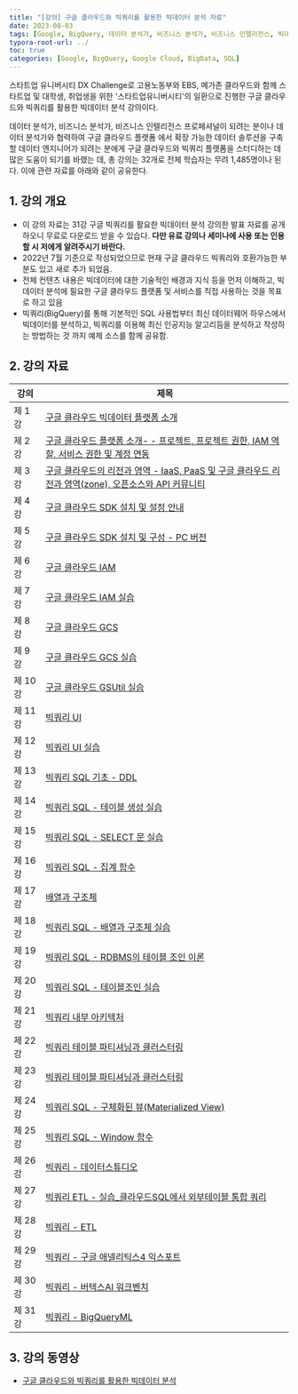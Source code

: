 ```yaml
---
title: "[강의] 구글 클라우드와 빅쿼리를 활용한 빅데이터 분석 자료"
date: 2023-08-03
tags: [Google, BigQuery, 데이터 분석가, 비즈니스 분석가, 비즈니스 인텔리전스, 빅데이터, ETL, 구글 클라우드, Google Cloud, SQL]
typora-root-url: ../
toc: true
categories: [Google, BigQuery, Google Cloud, BigData, SQL]
---
```


스타트업 유니버시티 DX Challenge로 고용노동부와 EBS, 메가존 클라우드와 함께 스타트업 및 대학생, 취업생을 위한 '스타트업유니버시티'의 일환으로 진행한 구글 클라우드와 빅쿼리를 활용한 빅데이터 분석 강의이다. 

데이터 분석가, 비즈니스 분석가, 비즈니스 인텔리전스 프로페셔널이 되려는 분이나 데이터 분석가와 협력하여 구글 클라우드 플랫폼 에서 확장 가능한 데이터 솔루션을 구축할 데이터 엔지니어가 되려는 분에게 구글 클라우드와 빅쿼리 플랫폼을 스터디하는 데 많은 도움이 되기를 바랬는 데, 총 강의는 32개로 전체 학습자는 무려 1,485명이나 된다. 이에 관련 자료를 아래와 같이 공유한다. 



## 1. 강의 개요

*  이 강의 자료는 31강 구글 빅쿼리를 활요한 빅데이터 분석 강의한 발표 자료를 공개하오니 무료로 다운로드 받을 수 있습다. **다만 유료 강의나 세미나에 사용 또는 인용할 시 저에게 알려주시기 바란다.** 
*  2022년 7월 기준으로 작성되었으므로 현재 구글 클라우드 빅쿼리와 호환가능한 부분도 있고 새로 추가 되었음. 
*  전체 컨텐츠 내용은 빅데이터에 대한 기술적인 배경과 지식 등을 먼저 이해하고, 빅데이터 분석에 필요한 구글 클라우드 플랫폼 및 서비스를 직접 사용하는 것을 목표로 하고 있음
*  빅쿼리(BigQuery)를 통해 기본적인 SQL 사용법부터 최신 데이터웨어 하우스에서 빅데이터를 분석하고, 빅쿼리를 이용해 최신 인공지능 알고리듬을 분석하고 작성하는 방법하는 것 까지 예제 소스를 함께 공유함.



## 2. 강의 자료

| 강의     | 제목                                                         |
| -------- | ------------------------------------------------------------ |
| 제 1 강  | [구글 클라우드 빅데이터 플랫폼 소개](https://github.com/synabreu/BigQuery-Study/commit/14fa222fecdfa204c66f153f31853a33e54ce71d) |
| 제 2 강  | [구글 클라우드 플랫폼 소개- - 프로젝트, 프로젝트 권한, IAM 역할, 서비스 권한 및 계정 연동](https://github.com/synabreu/BigQuery-Study/commit/05f7c033346b650cd0f21ae61d25c4b89d9560e9) |
| 제 3 강  | [구글 클라우드의 리전과 영역 - IaaS, PaaS 및 구글 클라우드 리전과 영역(zone), 오픈소스와 API 커뮤니티](https://github.com/synabreu/BigQuery-Study/commit/1774feea7881c51fe2023b07a217e16ec5aed50e) |
| 제 4 강  | [구글 클라우드 SDK 설치 및 설정 안내](https://github.com/synabreu/BigQuery-Study/commit/dea78e9c5dc0788733193eb47fa2dae76a57f0b2) |
| 제 5 강  | [구글 클라우드 SDK 설치 및 구성 - PC 버전](https://github.com/synabreu/BigQuery-Study/commit/dcbdcea75b2ce7fa8dc21ca786893e4bbafc7103) |
| 제 6 강  | [구글 클라우드 IAM](https://github.com/synabreu/BigQuery-Study/commit/ccdf43c677de722a51b1ac351f02a082b370284e) |
| 제 7 강  | [구글 클라우드 IAM 실습](https://github.com/synabreu/BigQuery-Study/commit/46b760c8adde49cf5b642322ec81e1325ca93673) |
| 제 8 강  | [구글 클라우드 GCS](https://github.com/synabreu/BigQuery-Study/commit/88029ee7b315da2a15dbf0d2339318f23d898610) |
| 제 9 강  | [구글 클라우드 GCS 실습](https://github.com/synabreu/BigQuery-Study/commit/a95492c561392220ca4a3f6702d03780291a9d98) |
| 제 10 강 | [구글 클라우드 GSUtil 실습](https://github.com/synabreu/BigQuery-Study/commit/57c379c8c08e50f477218b416eafca216b4ba173) |
| 제 11 강 | [빅쿼리 UI](https://github.com/synabreu/BigQuery-Study/commit/82ed947974eea0cf295406781acc2bf873aaf9b4) |
| 제 12 강 | [빅쿼리 UI 실습](https://github.com/synabreu/BigQuery-Study/commit/4544e2144736ec344e864e8a16617db9ef56c2b6) |
| 제 13 강 | [빅쿼리 SQL 기초 - DDL](https://github.com/synabreu/BigQuery-Study/commit/6d88fa4a933e72c3465d695958093ed8b142295c) |
| 제 14 강 | [빅쿼리 SQL - 테이블 생성 실습](https://github.com/synabreu/BigQuery-Study/commit/b0c404c5b413fed2e4bb149ca32071559df0c090) |
| 제 15 강 | [빅쿼리 SQL - SELECT 문 실습](https://github.com/synabreu/BigQuery-Study/commit/69f464d072bd105ec8350cbaff5de860a1e29779) |
| 제 16 강 | [빅쿼리 SQL - 집계 함수](https://github.com/synabreu/BigQuery-Study/commit/250e1b1c2b389eda2254e2c0df8b48a1f31c1183) |
| 제 17 강 | [배열과 구조체](https://github.com/synabreu/BigQuery-Study/commit/494eea3d7b0f76b8ca92c3a2204a686edb6db7c5) |
| 제 18 강 | [빅쿼리 SQL - 배열과 구조체 실습](https://github.com/synabreu/BigQuery-Study/commit/f5b9d8753a3b32c4082b4a58728e3a75815bd437) |
| 제 19 강 | [ 빅쿼리 SQL - RDBMS의 테이블 조인 이론](https://github.com/synabreu/BigQuery-Study/commit/7fb9539a5c7e33a3c79b5b3799242e318f997891) |
| 제 20 강 | [ 빅쿼리 SQL - 테이블조인 실습](https://github.com/synabreu/BigQuery-Study/commit/9475403fd7654b3a7cbf2bb600cb02836e35d5a9) |
| 제 21 강 | [빅쿼리 내부 아키텍처](https://github.com/synabreu/BigQuery-Study/commit/ea0d6f1672f230bdce8180c437ce5ff24b723c6f) |
| 제 22 강 | [빅쿼리 테이블 파티셔닝과 클러스터링](https://github.com/synabreu/BigQuery-Study/commit/4a97ebcd443220e18f5fc7228073f0550ba28b6c) |
| 제 23 강 | [빅쿼리 테이블 파티셔닝과 클러스터링](https://github.com/synabreu/BigQuery-Study/commit/4a97ebcd443220e18f5fc7228073f0550ba28b6c) |
| 제 24 강 | [빅쿼리 SQL - 구체화된 뷰(Materialized View)](https://github.com/synabreu/BigQuery-Study/commit/aee3727ca94a0b4638738798e3a2368d6b2bf97d) |
| 제 25 강 | [빅쿼리 SQL - Window 함수](https://github.com/synabreu/BigQuery-Study/commit/7b0bd12c9ab07e9b8cbd7017ece3454d2aa243e4) |
| 제 26 강 | [빅쿼리 - 데이터스튜디오](https://github.com/synabreu/BigQuery-Study/commit/8b4e552652ae58b736dafd647e60e193a402f904) |
| 제 27 강 | [빅쿼리 ETL - 실습_클라우드SQL에서 외부테이블 통합 쿼리](https://github.com/synabreu/BigQuery-Study/commit/bb1e76b14a1919af016dcb94e13f12c5a7b02d29) |
| 제 28 강 | [빅쿼리 - ETL](https://github.com/synabreu/BigQuery-Study/commit/5e02b963c69d05085aaa58a3f6b1b1eeb5944403) |
| 제 29 강 | [빅쿼리 - 구글 애넬리틱스4 익스포트](https://github.com/synabreu/BigQuery-Study/commit/6e572b1aaa005d1fd29ebdc448f93eb37ec38060) |
| 제 30 강 | [빅쿼리 - 버텍스AI 워크벤치](https://github.com/synabreu/BigQuery-Study/commit/08e6d978f4090ad7f16143ee9c124ed0c43dbda0) |
| 제 31 강 | [빅쿼리 - BigQueryML](https://github.com/synabreu/BigQuery-Study/commit/cfd64854b1691573aa0709301a1f022eac2a0061) |



## 3. 강의 동영상

* [구글 클라우드와 빅쿼리를 활용한 빅데이터 분석](https://www.ebssw.kr/lrnng/alctcr/alctcrDetailView.do?alctcrSn=57557)
